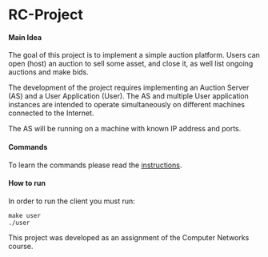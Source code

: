 # RC-Project

#### Main Idea
The goal of this project is to implement a simple auction platform. Users can open (host) an auction to sell some asset, and close it, as well list ongoing auctions and make bids.

The development of the project requires implementing an Auction Server (AS) and a User Application (User). The AS and multiple User application instances are intended to operate simultaneously on different machines connected to the Internet.

The AS will be running on a machine with known IP address and ports.

#### Commands
To learn the commands please read the [instructions](instructions.pdf).

#### How to run 
In order to run the client you must run:

    make user
    ./user

This project was developed as an assignment of the Computer Networks course.


